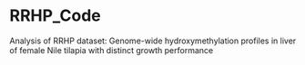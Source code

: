 # RRHP_Code
Analysis of RRHP dataset: Genome-wide hydroxymethylation profiles in liver of female Nile tilapia with distinct growth performance
